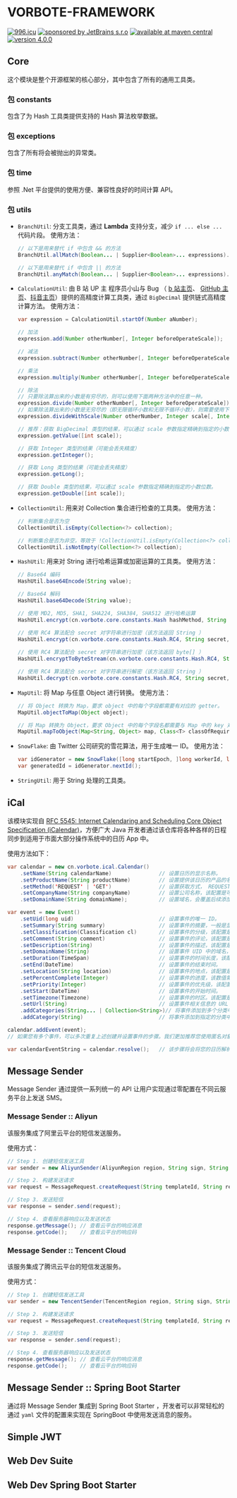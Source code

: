 # VORBOTE-FRAMEWORK

[![996.icu](https://badgen.net/badge/anti/996/orange?icon=github)](https://996.icu)
[![sponsored by JetBrains s.r.o](https://badgen.net/badge/sponsored%20by/JetBrains)](https://www.jetbrains.com/community/opensource/?utm_campaign=opensource&utm_content=approved&utm_medium=email&utm_source=newsletter&utm_term=jblogo#support)
[![available at maven central](https://badgen.net/badge/available%20at/maven%20central/orange?icon=maven)](https://repo1.maven.org/maven2/cn/vorbote)
[![version 4.0.0](https://badgen.net/badge/version/4.0.0/red)](https://github.com/vorbote/vorbote-framework/releases/tag/v4.0.0)

## Core

 这个模块是整个开源框架的核心部分，其中包含了所有的通用工具类。

### 包 constants

包含了为 Hash 工具类提供支持的 Hash 算法枚举数据。

### 包 exceptions

包含了所有将会被抛出的异常类。

### 包 time

参照 .Net 平台提供的使用方便、兼容性良好的时间计算 API。

### 包 utils

- `BranchUtil`: 分支工具类，通过 **Lambda** 支持分支，减少 `if ... else ...` 代码片段。
  使用方法：

  ```java
  // 以下是用来替代 if 中包含 && 的方法
  BranchUtil.allMatch(Boolean... | Supplier<Boolean>... expressions).handle(Runnable | Supplier<?> ifBranch, Runnable | Supplier<?> elseBranch);
  
  // 以下是用来替代 if 中包含 || 的方法
  BranchUtil.anyMatch(Boolean... | Supplier<Boolean>... expressions).handle(Runnable | Supplier<?> ifBranch, Runnable | Supplier<?> elseBranch);
  ```

- `CalculationUtil`: 由 B 站 UP 主 程序员小山与 Bug （ [b 站主页](https://space.bilibili.com/473631007)、 [GitHub 主页](https://github.com/sunzsh)、[抖音主页](https://www.douyin.com/user/MS4wLjABAAAAE8pu3OvkCMpd_mbHotBKV8Bth4LLl4OA_rVSIAz2Zq2xK22KVBfRlNtegdFy8wtm)）提供的高精度计算工具类，通过 `BigDecimal` 提供链式高精度计算方法。
  使用方法：

  ```java
  var expression = CalculationUtil.startOf(Number aNumber);
  
  // 加法
  expression.add(Number otherNumber[, Integer beforeOperateScale]);
  
  // 减法
  expression.subtract(Number otherNumber[, Integer beforeOperateScale]);
  
  // 乘法
  expression.multiply(Number otherNumber[, Integer beforeOperateScale]);
  
  // 除法
  // 只要除法算出来的小数是有穷尽的，则可以使用下面两种方法中的任意一种。
  expression.divide(Number otherNumber[, Integer beforeOperateScale]);
  // 如果除法算出来的小数是无穷尽的（即无限循环小数和无限不循环小数），则需要使用下面的方法。
  expression.divideWithScale(Number otherNumber, Integer scale[, Integer beforeOperateScale]);
  
  // 推荐：获取 BigDecimal 类型的结果，可以通过 scale 参数指定精确到指定的小数位数。
  expression.getValue([int scale]);
  
  // 获取 Integer 类型的结果（可能会丢失精度）
  expression.getInteger();
  
  // 获取 Long 类型的结果（可能会丢失精度）
  expression.getLong();
  
  // 获取 Double 类型的结果，可以通过 scale 参数指定精确到指定的小数位数。
  expression.getDouble([int scale]);
  ```

- `CollectionUtil`: 用来对 Collection 集合进行检查的工具类。
  使用方法：

  ```java
  // 判断集合是否为空
  CollectionUtil.isEmpty(Collection<?> collection);
  
  // 判断集合是否为非空，等效于 !CollectionUtil.isEmpty(Collection<?> collection);
  CollectionUtil.isNotEmpty(Collection<?> collection);
  ```

- `HashUtil`: 用来对 String 进行哈希运算或加密运算的工具类。
  使用方法：

  ```java
  // Base64 编码
  HashUtil.base64Encode(String value);
  
  // Base64 解码
  HashUtil.base64Decode(String value);
  
  // 使用 MD2, MD5, SHA1, SHA224, SHA384, SHA512 进行哈希运算
  HashUtil.encrypt(cn.vorbote.core.constants.Hash hashMethod, String value);
  
  // 使用 RC4 算法配合 secret 对字符串进行加密（该方法返回 String ）
  HashUtil.encrypt(cn.vorbote.core.constants.Hash.RC4, String secret, String data);
      
  // 使用 RC4 算法配合 secret 对字符串进行加密（该方法返回 byte[] ）
  HashUtil.encryptToByteStream(cn.vorbote.core.constants.Hash.RC4, String data, String secret);
  
  // 使用 RC4 算法配合 secret 对字符串进行解密（该方法返回 String ）
  HashUtil.decrypt(cn.vorbote.core.constants.Hash.RC4, String secret, String encrtyptedString);
  ```

- `MapUtil`: 将 Map 与任意 Object 进行转换。
  使用方法：

  ```java
  // 将 Object 转换为 Map，要求 object 中的每个字段都需要有对应的 getter。
  MapUtil.objectToMap(Object object);
  
  // 将 Map 转换为 Object，要求 Object 中的每个字段名都需要与 Map 中的 key 对应，并且有对应的 setter。
  MapUtil.mapToObject(Map<String, Object> map, Class<T> classOfRequiredObject);
  ```

- `SnowFlake`: 由 Twitter 公司研究的雪花算法，用于生成唯一 ID。
  使用方法：

  ```java
  var idGenerator = new SnowFlake([long startEpoch, ]long workerId, long dataCentreId);
  var generatedId = idGenerator.nextId();
  ```

- `StringUtil`: 用于 String 处理的工具类。

## iCal

该模块实现自 [RFC 5545: Internet Calendaring and Scheduling Core Object Specification (iCalendar)](https://www.rfc-editor.org/rfc/rfc5545)，方便广大 Java 开发者通过该仓库将各种各样的日程同步到适用于市面大部分操作系统中的日历 App 中。

使用方法如下：
```java
var calendar = new cn.vorbote.ical.Calendar()
    .setName(String calendarName) 				// 设置日历的显示名称。
    .setProductName(String productName)			// 设置提供该日历的产品的名称。
    .setMethod('REQUEST' | 'GET')				// 设置获取方式， REQUEST 对应由其他日历引入，该配置是可选的。
    .setCompanyName(String companyName)			// 设置公司名称，该配置是可选的。
    .setDomainName(String domainName);			// 设置域名，会覆盖后续添加的日历事件的域名，该配置是可选的。

var event = new Event()
    .setUid(long uid)							// 设置事件的唯一 ID。
    .setSummary(String summary)					// 设置事件的摘要，一般是显示在日历 App 中的标题。
    .setClassification(Classification cl)		// 设置事件的分级，该配置是可选的。
    .setComment(String comment)					// 设置事件的评论，该配置是可选的。
    .setDescription(String)						// 设置事件的描述，该配置是可选的。
    .setDomainName(String)						// 设置事件 UID 中的域名，如果设置了整个日历的域名，则该配置会被忽略；该配置是可选的。
    .setDuration(TimeSpan)						// 设置事件的时间长度，该配置在设置了事件的结束时间的情况下会被忽略。
    .setEnd(DateTime)							// 设置事件的结束时间。
    .setLocation(String location)				// 设置事件的地点，该配置是可选的。
    .setPercentComplete(Integer)				// 设置事件的进度，该数值需要在0-100之间，该配置是可选的。
    .setPriority(Integer)						// 设置事件的优先级，该配置需要在0-9之间。0是未被定义的优先级，即缺省项；1是最高优先级，9是最低优先级；该配置是可选的。
    .setStart(DateTime)							// 设置事件的开始时间。
    .setTimezone(Timezone)						// 设置事件的时区。该配置是可选的，除非是特别必要，否则我们一般推荐您不要设置这个选项。
    .setUrl(String)								// 设置事件相关信息的 URL ，该配置是可选的。
    .addCategories(String... | Collection<String>)// 将事件添加到多个分类中，该配置是可选的。
    .addCategory(String)						// 将事件添加到指定的分类中，该配置是可选的。

calendar.addEvent(event);
// 如果您有多个事件，可以多次重复上述创建并设置事件的步骤。我们更加推荐您使用匿名对象的方式添加事件。

var calendarEventString = calendar.resolve();	// 该步骤将会将您的日历解析成满足 RFC 5545 文档定义的 iCalendar 格式，以便用户通过各种设备进行管理事件。
```

## Message Sender

Message Sender 通过提供一系列统一的 API 让用户实现通过零配置在不同云服务平台上发送 SMS。

### Message Sender :: Aliyun

该服务集成了阿里云平台的短信发送服务。

使用方式：
```java
// Step 1. 创建短信发送工具
var sender = new AliyunSender(AliyunRegion region, String sign, String keyId, String keySecret[, ObjectMapper objectMapper]);

// Step 2. 构建发送请求
var request = MessageRequest.createRequest(String templateId, String receiver, Map<String, Object> params);

// Step 3. 发送短信
var response = sender.send(request);

// Step 4. 查看服务器响应以及发送状态
response.getMessage(); // 查看云平台的响应消息
response.getCode();    // 查看云平台的响应码
```

### Message Sender :: Tencent Cloud

该服务集成了腾讯云平台的短信发送服务。

使用方式：
```java
// Step 1. 创建短信发送工具
var sender = new TencentSender(TencentRegion region, String sign, String appId, String keyId, String keySecret[, ObjectMapper objectMapper]);

// Step 2. 构建发送请求
var request = MessageRequest.createRequest(String templateId, String receiver, List<String> params);

// Step 3. 发送短信
var response = sender.send(request);

// Step 4. 查看服务器响应以及发送状态
response.getMessage(); // 查看云平台的响应消息
response.getCode();    // 查看云平台的响应码
```

## Message Sender :: Spring Boot Starter

通过将 Message Sender 集成到 Spring Boot Starter ，开发者可以非常轻松的通过 `yaml` 文件的配置来实现在 SpringBoot 中使用发送消息的服务。

## Simple JWT



## Web Dev Suite



## Web Dev Spring Boot Starter



